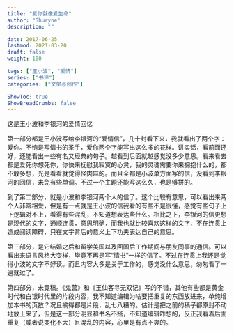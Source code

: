 ```yaml
---
title: "爱你就像爱生命"
author: "Shuryne"
description: ""

date: 2017-06-25
lastmod: 2021-03-20
draft: false
weight: 100

tags: ["王小波", "爱情"]
series: ["书评"]
categories: ["文学与创作"]

ShowToc: true
ShowBreadCrumbs: false
---
```


这是王小波和李银河的爱情回忆

<!--more-->

第一部分都是王小波写给李银河的“爱情信”，几十封看下来，我就看出了两个字：爱你。不愧是写情书的圣手，爱你两个字能写出这么多的花样。讲实话，看前面还好，还能看出一些有名又经典的句子。越看到后面就越感觉没多少意思。看来看去都是爱死你想死你，你快来抚慰我寂寞的心灵，我的灵魂需要你来拥抱什么的，都不敢多想，光是看看就觉得怪肉麻的。而且全都是小波单方面写的信，没看到李银河的回信，未免有些单调。不过一个主题还能写这么久，也是够拼的。

到了第二部分，就是小波和李银河两个人的信了。这个比较有意思，可以看出来两个人非常相爱，但是有一点就是王小波的信我看的有些不是很懂，感觉有些句子上下逻辑对不上，看得有些混乱，不知道想表达些什么。相比之下，李银河的信更想是现代的文字，通顺连贯，意思明确，而我也就比较喜欢这样的文字，不在连贯上造成阅读障碍，只在文字背后的意义上下功夫表达自己的意思。

第三部分，是它结婚之后和留学美国以及回国后工作期间与朋友同事的通信。可以看出来语言风格大变样，毕竟不再是写“情书”一样的信了。不过在连贯上我还是觉得小波的文字不好读。而且内容大多是关于工作的，感觉没什么意思，匆匆看了一遍就过了。

第四部分，未竟稿。《鬼营》和《王仙客寻无双记》写的不错，其他有些都是黄金时代和白银时代里的片段内容，我不知道编辑为啥要把重复的东西放进来，单纯增加本书的页数？况且摘得都是片段，乱七八糟的。估计是把之前的稿子都原封不动地放上来了，但是这一部分明显和书名不搭，不知道编辑咋想的，反正我看着后面重复（或者说变化不大）且混乱的内容，心里是有点不爽的。

